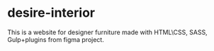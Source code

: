 # desire-interior
This is a website for designer furniture made with HTML\CSS, SASS, Gulp+plugins from figma project.
